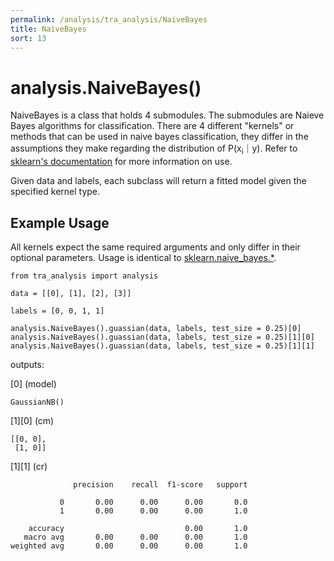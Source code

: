 ```yaml
---
permalink: /analysis/tra_analysis/NaiveBayes
title: NaiveBayes
sort: 13
---
```


# analysis.NaiveBayes()

NaiveBayes is a class that holds 4 submodules. The submodules are Naieve Bayes algorithms for classification. There are 4 different "kernels" or methods that can be used in naive bayes classification, they differ in the assumptions they make regarding the distribution of P(x<sub>i</sub>｜y). Refer to [sklearn's documentation](https://scikit-learn.org/stable/modules/naive_bayes.html) for more information on use.

Given data and labels, each subclass will return a fitted model given the specified kernel type.

## Example Usage

All kernels expect the same required arguments and only differ in their optional parameters. Usage is identical to [sklearn.naive_bayes.*](https://scikit-learn.org/stable/modules/naive_bayes.html).

```
from tra_analysis import analysis

data = [[0], [1], [2], [3]]

labels = [0, 0, 1, 1]

analysis.NaiveBayes().guassian(data, labels, test_size = 0.25)[0]
analysis.NaiveBayes().guassian(data, labels, test_size = 0.25)[1][0]
analysis.NaiveBayes().guassian(data, labels, test_size = 0.25)[1][1]
```
outputs: 

[0] (model)
```
GaussianNB()
```

[1][0] (cm)
```
[[0, 0],
 [1, 0]]
```

[1][1] (cr)
```
              precision    recall  f1-score   support

           0       0.00      0.00      0.00       0.0
           1       0.00      0.00      0.00       1.0

    accuracy                           0.00       1.0
   macro avg       0.00      0.00      0.00       1.0
weighted avg       0.00      0.00      0.00       1.0
```
